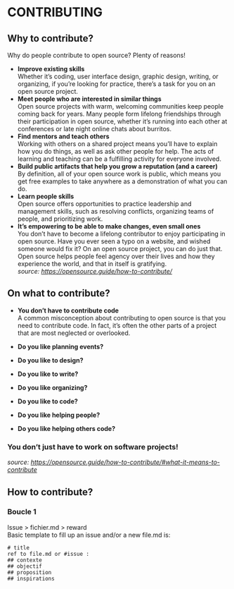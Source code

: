 # CONTRIBUTING
## Why to contribute?
Why do people contribute to open source? Plenty of reasons!   
- **Improve existing skills**   
Whether it’s coding, user interface design, graphic design, writing, or organizing, if you’re looking for practice, there’s a task for you on an open source project.
- **Meet people who are interested in similar things**  
Open source projects with warm, welcoming communities keep people coming back for years. Many people form lifelong friendships through their participation in open source, whether it’s running into each other at conferences or late night online chats about burritos.
- **Find mentors and teach others**	  
Working with others on a shared project means you’ll have to explain how you do things, as well as ask other people for help. The acts of learning and teaching can be a fulfilling activity for everyone involved.
- **Build public artifacts that help you grow a reputation (and a career)**  
By definition, all of your open source work is public, which means you get free examples to take anywhere as a demonstration of what you can do.
- **Learn people skills**  
Open source offers opportunities to practice leadership and management skills, such as resolving conflicts, organizing teams of people, and prioritizing work.
- **It’s empowering to be able to make changes, even small ones**  
You don’t have to become a lifelong contributor to enjoy participating in open source. Have you ever seen a typo on a website, and wished someone would fix it? On an open source project, you can do just that. Open source helps people feel agency over their lives and how they experience the world, and that in itself is gratifying.  
*source: https://opensource.guide/how-to-contribute/*

## On what to contribute? 
- **You don’t have to contribute code**  
A common misconception about contributing to open source is that you need to contribute code. In fact, it’s often the other parts of a project that are most neglected or overlooked. 
 
- **Do you like planning events?**  
- **Do you like to design?**  
- **Do you like to write?**
- **Do you like organizing?**
- **Do you like to code?**
- **Do you like helping people?**
- **Do you like helping others code?**
### You don’t just have to work on software projects!
*source: https://opensource.guide/how-to-contribute/#what-it-means-to-contribute*

## How to contribute?
### Boucle 1
Issue > fichier.md > reward  
Basic template to fill up an issue and/or a new file.md is:

	# title
	ref to file.md or #issue :
	## contexte
	## objectif
	## proposition
	## inspirations
